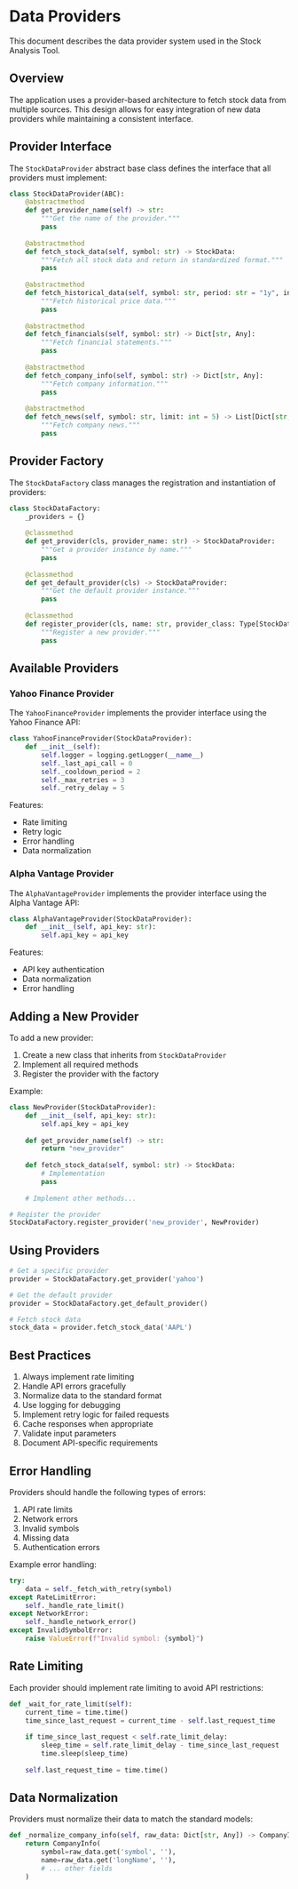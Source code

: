 # Data Providers

This document describes the data provider system used in the Stock Analysis Tool.

## Overview

The application uses a provider-based architecture to fetch stock data from multiple sources. This design allows for easy integration of new data providers while maintaining a consistent interface.

## Provider Interface

The `StockDataProvider` abstract base class defines the interface that all providers must implement:

```python
class StockDataProvider(ABC):
    @abstractmethod
    def get_provider_name(self) -> str:
        """Get the name of the provider."""
        pass
    
    @abstractmethod
    def fetch_stock_data(self, symbol: str) -> StockData:
        """Fetch all stock data and return in standardized format."""
        pass
    
    @abstractmethod
    def fetch_historical_data(self, symbol: str, period: str = "1y", interval: str = "1d") -> pd.DataFrame:
        """Fetch historical price data."""
        pass
    
    @abstractmethod
    def fetch_financials(self, symbol: str) -> Dict[str, Any]:
        """Fetch financial statements."""
        pass
    
    @abstractmethod
    def fetch_company_info(self, symbol: str) -> Dict[str, Any]:
        """Fetch company information."""
        pass
    
    @abstractmethod
    def fetch_news(self, symbol: str, limit: int = 5) -> List[Dict[str, Any]]:
        """Fetch company news."""
        pass
```

## Provider Factory

The `StockDataFactory` class manages the registration and instantiation of providers:

```python
class StockDataFactory:
    _providers = {}
    
    @classmethod
    def get_provider(cls, provider_name: str) -> StockDataProvider:
        """Get a provider instance by name."""
        pass
    
    @classmethod
    def get_default_provider(cls) -> StockDataProvider:
        """Get the default provider instance."""
        pass
    
    @classmethod
    def register_provider(cls, name: str, provider_class: Type[StockDataProvider]):
        """Register a new provider."""
        pass
```

## Available Providers

### Yahoo Finance Provider

The `YahooFinanceProvider` implements the provider interface using the Yahoo Finance API:

```python
class YahooFinanceProvider(StockDataProvider):
    def __init__(self):
        self.logger = logging.getLogger(__name__)
        self._last_api_call = 0
        self._cooldown_period = 2
        self._max_retries = 3
        self._retry_delay = 5
```

Features:
- Rate limiting
- Retry logic
- Error handling
- Data normalization

### Alpha Vantage Provider

The `AlphaVantageProvider` implements the provider interface using the Alpha Vantage API:

```python
class AlphaVantageProvider(StockDataProvider):
    def __init__(self, api_key: str):
        self.api_key = api_key
```

Features:
- API key authentication
- Data normalization
- Error handling

## Adding a New Provider

To add a new provider:

1. Create a new class that inherits from `StockDataProvider`
2. Implement all required methods
3. Register the provider with the factory

Example:
```python
class NewProvider(StockDataProvider):
    def __init__(self, api_key: str):
        self.api_key = api_key
    
    def get_provider_name(self) -> str:
        return "new_provider"
    
    def fetch_stock_data(self, symbol: str) -> StockData:
        # Implementation
        pass
    
    # Implement other methods...

# Register the provider
StockDataFactory.register_provider('new_provider', NewProvider)
```

## Using Providers

```python
# Get a specific provider
provider = StockDataFactory.get_provider('yahoo')

# Get the default provider
provider = StockDataFactory.get_default_provider()

# Fetch stock data
stock_data = provider.fetch_stock_data('AAPL')
```

## Best Practices

1. Always implement rate limiting
2. Handle API errors gracefully
3. Normalize data to the standard format
4. Use logging for debugging
5. Implement retry logic for failed requests
6. Cache responses when appropriate
7. Validate input parameters
8. Document API-specific requirements

## Error Handling

Providers should handle the following types of errors:

1. API rate limits
2. Network errors
3. Invalid symbols
4. Missing data
5. Authentication errors

Example error handling:
```python
try:
    data = self._fetch_with_retry(symbol)
except RateLimitError:
    self._handle_rate_limit()
except NetworkError:
    self._handle_network_error()
except InvalidSymbolError:
    raise ValueError(f"Invalid symbol: {symbol}")
```

## Rate Limiting

Each provider should implement rate limiting to avoid API restrictions:

```python
def _wait_for_rate_limit(self):
    current_time = time.time()
    time_since_last_request = current_time - self.last_request_time
    
    if time_since_last_request < self.rate_limit_delay:
        sleep_time = self.rate_limit_delay - time_since_last_request
        time.sleep(sleep_time)
    
    self.last_request_time = time.time()
```

## Data Normalization

Providers must normalize their data to match the standard models:

```python
def _normalize_company_info(self, raw_data: Dict[str, Any]) -> CompanyInfo:
    return CompanyInfo(
        symbol=raw_data.get('symbol', ''),
        name=raw_data.get('longName', ''),
        # ... other fields
    )
``` 